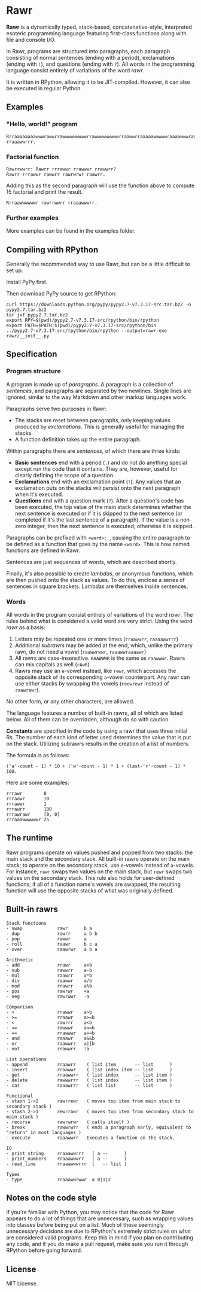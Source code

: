 # Rawr

**Rawr** is a dynamically typed, stack-based, concatenative-style, interpreted esoteric programming language featuring first-class functions along with file and console I/O.

In Rawr, programs are structured into paragraphs, each paragraph consisting of normal sentences (ending with a period), exclamations (ending with `!`), and questions (ending with `?`). All words in the programming language consist entirely of variations of the word _rawr_.

It is written in RPython, allowing it to be JIT-compiled. However, it can also be executed in regular Python.

## Examples

### "Hello, world!" program

```
Rrraaaaaaaawwwrawwrrawwwwwwwwwrrawwwwwwwwwrraawwrraaaaawwwwwraaaawwwraawwwwwwwwwwrraawwrraawwwwwrrawwwwwwwwwrrawrraaaawwwwr rraaawwrrr.
```

### Factorial function
```
Rawrrwwrr: Rawrr rrrawwr rrawwwr rrawwrr?
Rawrr rrrawwr rawwrr rawrwrwr raawrr.
```

Adding this as the second paragraph will use the function above to compute 15 factorial and print the result.

```
Rrraawwwwwwr rawrrwwrr rraaawwwrr.
```

### Further examples

More examples can be found in the examples folder.

## Compiling with RPython

Generally the recommended way to use Rawr, but can be a little difficult to set up.

Install PyPy first.

Then download PyPy source to get RPython:

```
curl https://downloads.python.org/pypy/pypy2.7-v7.3.17-src.tar.bz2 -o pypy2.7.tar.bz2
tar jxf pypy2.7.tar.bz2
export RPY=$(pwd)/pypy2.7-v7.3.17-src/rpython/bin/rpython
export PATH=$PATH:$(pwd)/pypy2.7-v7.3.17-src/rpython/bin
../pypy2.7-v7.3.17-src/rpython/bin/rpython --output=rawr-exe rawr/__init__.py
```

## Specification

### Program structure

A program is made up of _paragraphs_. A paragraph is a collection of _sentences_, and paragraphs are separated by two newlines. Single lines are ignored, similar to the way Markdown and other markup languages work.

Paragraphs serve two purposes in Rawr:
- The stacks are reset between paragraphs, only keeping values produced by _exclamations_. This is generally useful for managing the stacks. 
- A function definition takes up the entire paragraph.

Within paragraphs there are _sentences_, of which there are three kinds:
- **Basic sentences** end with a period (`.`) and do not do anything special except run the code that it contains. They are, however, useful for clearly defining the scope of a question.
- **Exclamations** end with an exclamation point (`!`). Any values that an exclamation puts on the stacks will persist onto the next paragraph when it's executed.
- **Questions** end with a question mark (`?`). After a question's code has been executed, the top value of the main stack determines whether the next sentence is executed or if it is skipped to the next sentence (or completed if it's the last sentence of a paragraph). If the value is a non-zero integer, then the next sentence is executed; otherwise it is skipped.

Paragraphs can be prefixed with `<word>: `, causing the entire paragraph to be defined as a function that goes by the name `<word>`. This is how named functions are defined in Rawr.

Sentences are just sequences of words, which are described shortly.

Finally, it's also possible to create _lambdas_, or anonymous functions, which are then pushed onto the stack as values. To do this, enclose a series of sentences in square brackets. Lambdas are themselves inside sentences.

### Words

All words in the program consist entirely of variations of the word _rawr_. The rules behind what is considered a valid word are very strict. Using the word _rawr_ as a basis:
1. Letters may be repeated one or more times (`rraawwrr`, `raaaaawrrr`)
2. Additional _subrawrs_ may be added at the end, which, unlike the primary rawr, do not need a vowel (`raawwrwwr`, `raaawwraaaawr`)
3. All rawrs are case-insensitive. `RAAWWWR` is the same as `raawwwr`. Rawrs can mix capitals as well (`rAwR`).
4. Rawrs may use an `e`-vowel instead, like `rewr`, which accesses the opposite stack of its corresponding `a`-vowel counterpart. Any rawr can use either stacks by swapping the vowels (`reewrewr` instead of `raawrawr`).

No other form, or any other characters, are allowed.

The language features a number of built-in rawrs, all of which are listed below. All of them can be overridden, although do so with caution.

**Constants** are specified in the code by using a rawr that uses three initial Rs. The number of each kind of letter used determines the value that is put on the stack. Utilizing subrawrs results in the creation of a list of numbers.

The formula is as follows:

```
('a'-count - 1) * 10 + ('w'-count - 1) * 1 + (last-'r'-count - 1) * 100.
```

Here are some examples:

```
rrrawr        0
rrraawr       10
rrrawwr       1
rrrawrr       100
rrrawrawr     [0, 0]
rrraaawwwwwwr 25
```

## The runtime

Rawr programs operate on values pushed and popped from two stacks: the main stack and the secondary stack. All built-in rawrs operate on the main stack; to operate on the secondary stack, use `e`-vowels instead of `a`-vowels. For instance, `rawr` swaps two values on the main stack, but `rewr` swaps two values on the secondary stack. This rule also holds for user-defined functions; if all of a function name's vowels are swapped, the resulting function will use the opposite stacks of what was originally defined.



## Built-in rawrs

```
Stack functions
- swap             rawr      b a  
- dup              rawrr     a b b
- pop              rawwr     a    
- roll             raawr     b c a
- over             raawrwr   a b a

Arithmetic
- add              rrawr     a+b
- sub              rawwrr    a-b
- mul              raawrr    a*b
- div              raawwr    a/b
- mod              rrawrr    a%b
- pos              rawrwr    +a
- neg              rawrwwr   -a

Comparison
- >                rrawwr    a>b
- >=               rraawr    a>=b
- <                rawrrr    a<b
- <=               rawwwr    a<=b
- ==               rrawwwr   a==b
- and              raaawr    a&&b
- or               raawwrr   a||b
- not              rrawwrr   !a

List operations
- append           rraawrr    ( list item       -- list      )
- insert           rraawwr    ( list index item -- list      )
- get              rraawwrr   ( list index      -- list item )
- delete           rawwwrrr   ( list index      -- list item )
- cat              raaawrrr   ( list list       -- list      )

Functional
- stash 1->2       rawrrewr   ( moves top item from main stack to secondary stack )
- stash 2->1       rewrrawr   ( moves top item from secondary stack to main stack )
- recurse          rawrwrwr   ( calls itself )
- break            rawwrwrr   ( ends a paragraph early, equivalent to "return" in most languages )
- execute          raaawwrr   Executes a function on the stack.

IO
- print_string     rraaawwrrr   ( a --      )
- print_numbers    rraaawwwrr   ( a --      )
- read_line        rraaawwwrrr  (   -- list )

Types
- type             rraaawwrwwr  a 0|1|2
```

## Notes on the code style

If you're familiar with Python, you may notice that the code for Rawr appears to do a lot of things that are unnecessary, such as wrapping values into classes before being put on a list. Much of these seemingly unnecessary decisions are due to RPython's extremely strict rules on what are considered valid programs. Keep this in mind if you plan on contributing any code, and if you _do_ make a pull request, make sure you run it through RPython before going forward.

## License

MIT License.



